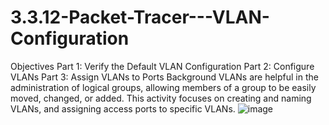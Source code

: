 # 3.3.12-Packet-Tracer---VLAN-Configuration
Objectives Part 1: Verify the Default VLAN Configuration  Part 2: Configure VLANs  Part 3: Assign VLANs to Ports
Background
VLANs are helpful in the administration of logical groups, allowing members of a group to be easily moved, changed, or added. This activity focuses on creating and naming VLANs, and assigning access ports to specific VLANs.
![image](https://user-images.githubusercontent.com/128199477/226087166-96d9f11c-1592-4915-bbfb-5af143ce3b7a.png)
